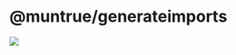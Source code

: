 # @muntrue/generateimports

![](https://img.shields.io/npm/v/@muntrue/generateimports.svg?style=flat)
